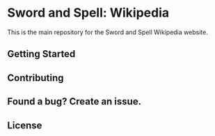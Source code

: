 # Sword and Spell: Wikipedia

This is the main repository for the Sword and Spell Wikipedia website.

## Getting Started



## Contributing



## Found a bug? Create an issue.



## License


